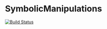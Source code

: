 # SymbolicManipulations

[![Build Status](https://github.com/adamslc/SymbolicManipulations.jl/workflows/CI/badge.svg)](https://github.com/adamslc/SymbolicManipulations.jl/actions)
